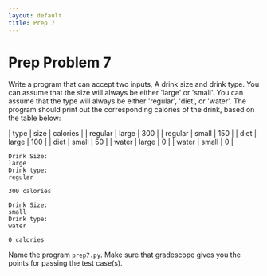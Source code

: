 ```yaml
---
layout: default
title: Prep 7
---
```


# Prep Problem 7

Write a program that can accept two inputs, A drink size and drink type.
You can assume that the size will always be either 'large' or 'small'.
You can assume that the type will always be either 'regular', 'diet', or 'water'.
The program should print out the corresponding calories of the drink, based on the table below:

| type | size | calories |
| regular | large | 300 |
| regular | small | 150 |
| diet | large | 100 |
| diet | small | 50 |
| water | large | 0 |
| water | small | 0 | 

```
Drink Size:
large
Drink type:
regular

300 calories
```

```
Drink Size:
small
Drink type:
water

0 calories
```

Name the program `prep7.py`.
Make sure that gradescope gives you the points for passing the test case(s).

